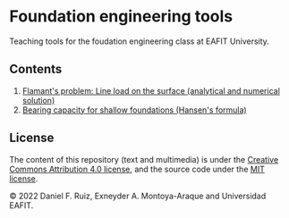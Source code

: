 # Foundation engineering tools

Teaching tools for the foudation engineering class at EAFIT University.

## Contents

1. [Flamant's problem: Line load on the surface (analytical and numerical solution)](./notebooks/flamants_line_load.ipynb)
1. [Bearing capacity for shallow foundations (Hansen's formula)](./notebooks/bearing_capacity.ipynb)

## License

The content of this repository (text and multimedia) is under the
[Creative Commons Attribution 4.0 license](http://choosealicense.com/licenses/cc-by-4.0/),
and the source code under the
[MIT license](https://opensource.org/licenses/mit-license.php).

© 2022 Daniel F. Ruiz, Exneyder A. Montoya-Araque and Universidad EAFIT.
